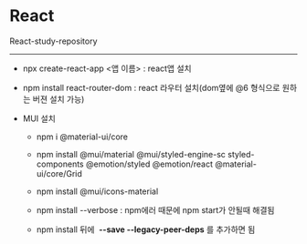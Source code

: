 # React

React-study-repository

---

- npx create-react-app <앱 이름> : react앱 설치

- npm install react-router-dom : react 라우터 설치(dom옆에 @6 형식으로 원하는 버젼 설치 가능)

- MUI 설치
  
  - npm i @material-ui/core
  
  - npm install @mui/material @mui/styled-engine-sc styled-components @emotion/styled @emotion/react @material-ui/core/Grid
  
  - npm install @mui/icons-material
  
  - npm install --verbose : npm에러 때문에 npm start가 안될때 해결됨
  
  - npm install 뒤에  **--save --legacy-peer-deps** 를 추가하면 됨
